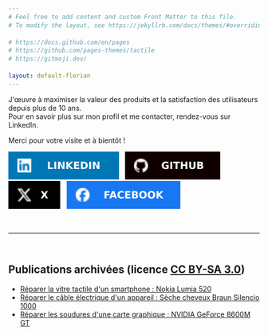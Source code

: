 ```yaml
---
# Feel free to add content and custom Front Matter to this file.
# To modify the layout, see https://jekyllrb.com/docs/themes/#overriding-theme-defaults

# https://docs.github.com/en/pages
# https://github.com/pages-themes/tactile
# https://gitmoji.dev/

layout: default-florian
---
```


J'œuvre à maximiser la valeur des produits et la satisfaction des utilisateurs depuis plus de 10 ans.<br />
Pour en savoir plus sur mon profil et me contacter, rendez-vous sur LinkedIn.

Merci pour votre visite et à bientôt !

[![LinkedIn](assets/linkedin.svg)](https://www.linkedin.com/in/floriangouy/) 
&nbsp; [![X (GitHub)](assets/github.svg)](https://github.com/floriangouy/)
&nbsp; [![X (Twitter)](assets/x.svg)](https://x.com/floriangouy) 
&nbsp; [![X (Facebook)](assets/facebook.svg)](https://fr-fr.facebook.com/public/Florian-Gouy)

<!-- Profile badges from https://github.com/alexandresanlim/Badges4-README.md-Profile -->

<br />

---
<br />

## Publications archivées (licence [CC BY-SA 3.0](https://creativecommons.org/licenses/by-sa/3.0/deed.fr))

* [Réparer la vitre tactile d'un smartphone : Nokia Lumia 520](https://archive.fablabo.net/wiki/R%C3%A9parer_la_vitre_tactile_d%27un_smartphone_:_Nokia_Lumia_520)
* [Réparer le câble électrique d'un appareil : Sèche cheveux Braun Silencio 1000](https://archive.fablabo.net/wiki/R%C3%A9parer_le_c%C3%A2ble_%C3%A9lectrique_d%27un_appareil_:_S%C3%A8che_cheveux_Braun_Silencio_1000)
* [Réparer les soudures d'une carte graphique : NVIDIA GeForce 8600M GT](https://archive.fablabo.net/wiki/R%C3%A9parer_les_soudures_d%27une_carte_graphique_:_NVIDIA_GeForce_8600M_GT)
